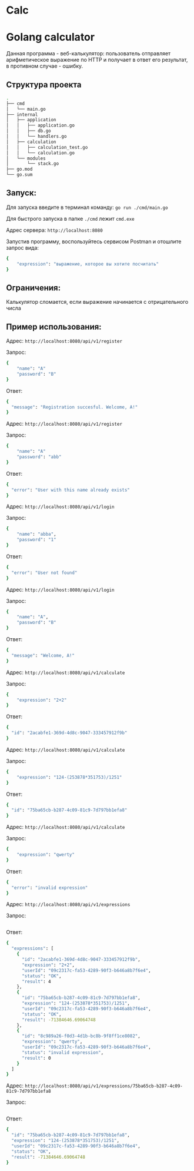 # Calc
# Golang calculator

Данная программа - веб-калькулятор: пользователь отправляет арифметическое выражение по HTTP и получает в ответ его результат, в противном случае - ошибку.

## Структура проекта
```bash
.
├── cmd
│   └── main.go
├── internal
│   ├── application
│   │   ├── application.go
│   │   ├── db.go
│   │   └── handlers.go
│   ├── calculation
│   │   ├── calculation_test.go
│   │   └── calculation.go
│   └── modules
│       └── stack.go
├── go.mod
└── go.sum
```


## Запуск:
Для запуска введите в терминал команду: ```go run ./cmd/main.go```

Для быстрого запуска в папке ```./cmd``` лежит ```cmd.exe```

Адрес сервера: ```http://localhost:8080```

Запустив программу, воспользуйтесь сервисом Postman и отошлите запрос вида:
```bash
{
    "expression": "выражение, которое вы хотите посчитать"
}
```

## Ограничения:
Калькулятор сломается, если выражение начинается с отрицательного числа


## Пример использования:
Адрес: ```http://localhost:8080/api/v1/register```

Запрос:
```bash
{
    "name": "A"
    "password": "B"
}
```
Ответ:
```bash
{
  "message": "Registration succesful. Welcome, A!"
}
```


Адрес: ```http://localhost:8080/api/v1/register```

Запрос:
```bash
{
    "name": "A"
    "password": "abb"
}
```
Ответ:
```bash
{
  "error": "User with this name already exists"
}
```


Адрес: ```http://localhost:8080/api/v1/login```

Запрос:
```bash
{ 
    "name": "abba",
    "password": "1"
}
```
Ответ:
```bash
{
  "error": "User not found"
}
```


Адрес: ```http://localhost:8080/api/v1/login```

Запрос:
```bash
{ 
    "name": "A",
    "password": "B"
}
```
Ответ:
```bash
{
  "message": "Welcome, A!"
}
```


Адрес: ```http://localhost:8080/api/v1/calculate```

Запрос:
```bash
{
    "expression": "2+2"
}
```
Ответ:
```bash
{
  "id": "2acabfe1-369d-4d8c-9047-333457912f9b"
}
```


Адрес: ```http://localhost:8080/api/v1/calculate```

Запрос:
```bash
{
    "expression": "124-(253878*351753)/1251"
}
```
Ответ:
```bash
{
  "id": "75ba65cb-b287-4c09-81c9-7d797bb1efa8"
}
```

Адрес: ```http://localhost:8080/api/v1/calculate```

Запрос:
```bash
{
    "expression": "qwerty"
}
```
Ответ:
```bash
{
  "error": "invalid expression"
}
```


Адрес: ```http://localhost:8080/api/v1/expressions```

Запрос:
```bash

```
Ответ:
```bash
{
  "expressions": [
    {
      "id": "2acabfe1-369d-4d8c-9047-333457912f9b",
      "expression": "2+2",
      "userId": "09c2317c-fa53-4289-90f3-b646a8b7f6e4",
      "status": "OK",
      "result": 4
    },
    {
      "id": "75ba65cb-b287-4c09-81c9-7d797bb1efa8",
      "expression": "124-(253878*351753)/1251",
      "userId": "09c2317c-fa53-4289-90f3-b646a8b7f6e4",
      "status": "OK",
      "result": -71384646.69064748
    },
    {
      "id": "8c989a26-f0d3-4d1b-bc8b-9f8ff1ce8082",
      "expression": "qwerty",
      "userId": "09c2317c-fa53-4289-90f3-b646a8b7f6e4",
      "status": "invalid expression",
      "result": 0
    }
  ]
}
```


Адрес: ```http://localhost:8080/api/v1/expressions/75ba65cb-b287-4c09-81c9-7d797bb1efa8```

Запрос:
```bash

```
Ответ:
```bash
{
  "id": "75ba65cb-b287-4c09-81c9-7d797bb1efa8",
  "expression": "124-(253878*351753)/1251",
  "userId": "09c2317c-fa53-4289-90f3-b646a8b7f6e4",
  "status": "OK",
  "result": -71384646.69064748
}
```